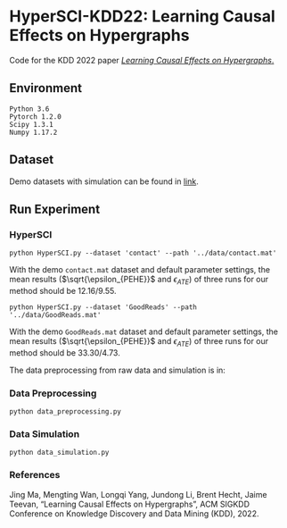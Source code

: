 # HyperSCI-KDD22:  Learning Causal Effects on Hypergraphs

Code for the KDD 2022 paper [*Learning Causal Effects on Hypergraphs*.](https://arxiv.org/pdf/2207.04049.pdf)

## Environment
```
Python 3.6
Pytorch 1.2.0
Scipy 1.3.1
Numpy 1.17.2
```

## Dataset
Demo datasets with simulation can be found in [link](https://drive.google.com/drive/folders/1Jey0eanNrv7YkzUGpnv64sfeY4iGZsEv?usp=sharing).

## Run Experiment
### HyperSCI
```
python HyperSCI.py --dataset 'contact' --path '../data/contact.mat'
```
With the demo ```contact.mat``` dataset and default parameter settings, the mean results ($\sqrt{\epsilon_{PEHE}}$ and $\epsilon_{ATE}$) of three runs for our method should be $12.16/9.55$. 

```
python HyperSCI.py --dataset 'GoodReads' --path '../data/GoodReads.mat'
```
With the demo ```GoodReads.mat``` dataset and default parameter settings, the mean results ($\sqrt{\epsilon_{PEHE}}$ and $\epsilon_{ATE}$) of three runs for our method should be $33.30/4.73$. 

The data preprocessing from raw data and simulation is in:
### Data Preprocessing
```
python data_preprocessing.py
```
### Data Simulation
```
python data_simulation.py
```

### References
Jing Ma, Mengting Wan, Longqi Yang, Jundong Li, Brent Hecht, Jaime Teevan, “Learning Causal Effects on Hypergraphs”, ACM SIGKDD Conference on Knowledge Discovery and Data Mining (KDD), 2022. 

